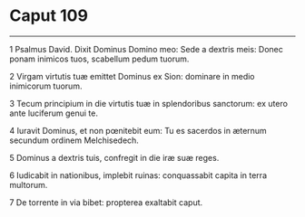 # Caput 109

***

1 Psalmus David. Dixit Dominus Domino meo: Sede a dextris meis: Donec ponam inimicos tuos, scabellum pedum tuorum.

2 Virgam virtutis tuæ emittet Dominus ex Sion: dominare in medio inimicorum tuorum.

3 Tecum principium in die virtutis tuæ in splendoribus sanctorum: ex utero ante luciferum genui te.

4 Iuravit Dominus, et non pœnitebit eum: Tu es sacerdos in æternum secundum ordinem Melchisedech.

5 Dominus a dextris tuis, confregit in die iræ suæ reges.

6 Iudicabit in nationibus, implebit ruinas: conquassabit capita in terra multorum.

7 De torrente in via bibet: propterea exaltabit caput.

